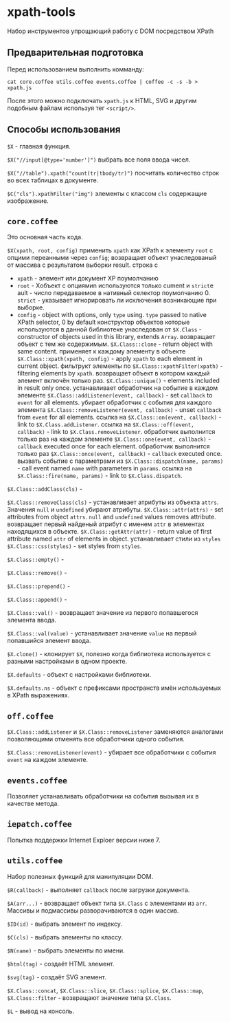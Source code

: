 xpath-tools
===========
Набор инструментов упрощающий работу с DOM посредством XPath

Предварительная подготовка
--------------------------

Перед использованием выполнить комманду:
```
cat core.coffee utils.coffee events.coffee | coffee -c -s -b > xpath.js
```
После этого можно подключать `xpath.js` к HTML, SVG и другим подобным файлам используя тег `<script/>`.

Способы использования
---------------------

`$X` - главная функция.

`$X("//input[@type='number']")`
выбрать все поля ввода чисел.

`$X("//table").xpath("count(tr|tbody/tr)")`
посчитать количество строк во всех таблицах в документе.

`$C("cls").xpathFilter("img")`
элементы с классом `cls` содержащие изображение.


`core.coffee`
-------------

Это основная часть кода.

`$X(xpath, root, config)` применить `xpath` как XPath к элементу `root` с опцими переанными через `config`;
возвращает объект унаследованый от массива с результатом выборки
result.     строка с
* `xpath` - элемент или документ  XP             поумолчанию
* `root` - Xобъект с опциямиn используются только cument и `strict`e
ault   - число передаваемое в нативный селектор        поумолчанию 0.
`strict` - указывает игнорировать ли исключения возникающие при выборке.
* `config` - object with options, only `type` using. `type` passed to native XPath selector, 0 by default
             конструктор объектов которые используются в данной библиотеке  унаследован от
`$X.Class` - constructor of objects used in this library, extends `Array`.
                    возвращает объект с тем же содержимым.
`$X.Class::clone` - return object with same content.
                                   применяет         к каждому элементу в объекте
`$X.Class::xpath(xpath, config)` - apply `xpath` to each element in current object.
                                 фильтрукт элементы по
`$X.Class::xpathFilter(xpath)` - filtering elements by `xpath`.
                       возвращает объект в котором каждый элемент включён только раз.
`$X.Class::unique()` - elements included in result only once.
                                           устанавливает обработчик            на событие         в каждом элементе
`$X.Class::addListener(event, callback)` - set `callback` to `event` for all elements.
                                              убирает обработчик            с события         для каждого элемента
`$X.Class::removeListener(event, callback)` - unset `callback` from `event` for all elements.
                                  ссылка на
`$X.Class::on(event, callback)` - link to `$X.Class.addListener`.
                                   ссылка на
`$X.Class::off(event, callback)` - link to `$X.Class.removeListener`.
                                   обработчик            выполнится только раз на каждом элементе
`$X.Class::one(event, callback)` - `callback` executed once for each element.
                                    обработчик            выполнится только раз
`$X.Class::once(event, callback)` - `callback` executed once.
                                     вызвать событие        с параметрами из
`$X.Class::dispatch(name, params)` - call event named `name` with parameters in `params`.
                                 ссылка на
`$X.Class::fire(name, params)` - link to `$X.Class.dispatch`.

`$X.Class::addClass(cls)` - 

`$X.Class::removeClass(cls)` -
                          устанавливает атрибуты из объекта `attrs`. Значения `null` и `undefined` убирают атрибуты.
`$X.Class::attr(attrs)` - set attributes from object `attrs`. `null` and `undefined` values removes attribute.
                            возвращает первый найденый атрибут с именем `attr` в элементах находящихся в объекте.
`$X.Class::getAttr(attr)` - return value of first attribute named `attr` of elements in object.
                          устанавливает стили из `styles`
`$X.Class::css(styles)` - set styles from `styles`.

`$X.Class::empty()` -

`$X.Class::remove()` -

`$X.Class::prepend()` -

`$X.Class::append()` -
                    
`$X.Class::val()` - возвращает значение из первого попавшегося элемента ввода.
                         
`$X.Class::val(value)` - устанавливает значение `value` на первый попавшийся элемент ввода.
               
`$X.clone()` - клонирует `$X`, полезно когда библиотека используется с разными настройками в одном проекте.
                
`$X.defaults` - объект с настройками библиотеки.

`$X.defaults.ns` - объект с префиксами пространств имён используемых в XPath выражениях.


`off.coffee`
------------

`$X.Class::addListener` и `$X.Class::removeListener` заменяются аналогами позволяющими отменять все обработчики одного события.

`$X.Class::removeListener(event)` - убирает все обработчики с события `event` на каждом элементе.

`events.coffee`
---------------

Позволяет устанавливать обработчики на события вызывая их в качестве метода.

`iepatch.coffee`
----------------

Попытка поддержки Internet Exploer версии ниже 7.

`utils.coffee`
--------------
Набор полезных функций для манипуляции DOM.

`$R(callback)` - выполняет `callback` после загрузки документа.

`$A(arr...)` - возвращает объект типа `$X.Class` с элементами из `arr`.
Массивы и подмассивы разворачиваются в один массив.

`$ID(id)` - выбрать элемент по индексу.

`$C(cls)` - выбрать элементы по классу.

`$N(name)` - выбрать элементы по имени.

`$html(tag)` - создаёт HTML элемент.

`$svg(tag)` - создаёт SVG элемент.

`$X.Class::concat`, `$X.Class::slice`, `$X.Class::splice`, `$X.Class::map`, `$X.Class::filter` - возвращают значение типа `$X.Class`.

`$L` - вывод на консоль.

